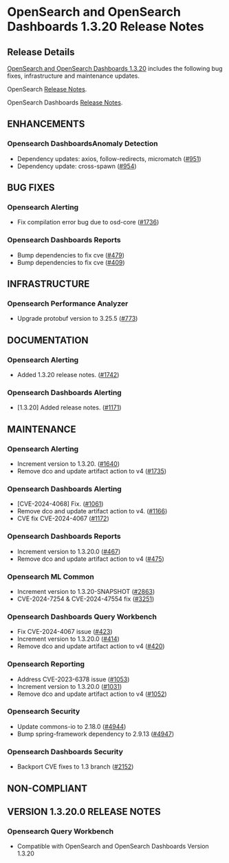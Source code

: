 # OpenSearch and OpenSearch Dashboards 1.3.20 Release Notes

## Release Details

[OpenSearch and OpenSearch Dashboards 1.3.20](https://opensearch.org/versions/opensearch-1-3-20.html) includes the following bug fixes, infrastructure and maintenance updates.

OpenSearch [Release Notes](https://github.com/opensearch-project/OpenSearch/blob/main/release-notes/opensearch.release-notes-1.3.20.md).

OpenSearch Dashboards [Release Notes](https://github.com/opensearch-project/OpenSearch-Dashboards/blob/main/release-notes/opensearch-dashboards.release-notes-1.3.20.md).

## ENHANCEMENTS


### Opensearch DashboardsAnomaly Detection


* Dependency updates: axios, follow-redirects, micromatch ([#951](https://github.com/opensearch-project/anomaly-detection-dashboards-plugin/pull/951))
* Dependency update: cross-spawn ([#954](https://github.com/opensearch-project/anomaly-detection-dashboards-plugin/pull/954))


## BUG FIXES


### Opensearch Alerting


* Fix compilation error bug due to osd-core ([#1736](https://github.com/opensearch-project/alerting/pull/1736))


### Opensearch Dashboards Reports


* Bump dependencies to fix cve ([#479](https://github.com/opensearch-project/dashboards-reporting/pull/479))
* Bump dependencies to fix cve ([#409](https://github.com/opensearch-project/dashboards-reporting/pull/409))


## INFRASTRUCTURE


### Opensearch Performance Analyzer


* Upgrade protobuf version to 3.25.5 ([#773](https://github.com/opensearch-project/performance-analyzer/pull/773))


## DOCUMENTATION


### Opensearch Alerting


* Added 1.3.20 release notes. ([#1742](https://github.com/opensearch-project/alerting/pull/1742))


### Opensearch Dashboards Alerting


* [1.3.20] Added release notes. ([#1171](https://github.com/opensearch-project/alerting-dashboards-plugin/pull/1171))


## MAINTENANCE


### Opensearch Alerting


* Increment version to 1.3.20. ([#1640](https://github.com/opensearch-project/alerting/pull/1640))
* Remove dco and update artifact action to v4 ([#1735](https://github.com/opensearch-project/alerting/pull/1735))


### Opensearch Dashboards Alerting


* [CVE-2024-4068] Fix. ([#1061](https://github.com/opensearch-project/alerting-dashboards-plugin/pull/1061))
* Remove dco and update artifact action to v4. ([#1166](https://github.com/opensearch-project/alerting-dashboards-plugin/pull/1166))
* CVE fix CVE-2024-4067 ([#1172](https://github.com/opensearch-project/alerting-dashboards-plugin/pull/1172))


### Opensearch Dashboards Reports


* Increment version to 1.3.20.0 ([#467](https://github.com/opensearch-project/dashboards-reporting/pull/467))
* Remove dco and update artifact action to v4 ([#475](https://github.com/opensearch-project/dashboards-reporting/pull/475))


### Opensearch ML Common


* Increment version to 1.3.20-SNAPSHOT ([#2863](https://github.com/opensearch-project/ml-commons/pull/2863))
* CVE-2024-7254 & CVE-2024-47554 fix ([#3251](https://github.com/opensearch-project/ml-commons/pull/3251))


### Opensearch Dashboards Query Workbench


* Fix CVE-2024-4067 issue ([#423](https://github.com/opensearch-project/dashboards-query-workbench/pull/423))
* Increment version to 1.3.20.0 ([#414](https://github.com/opensearch-project/dashboards-query-workbench/pull/414))
* Remove dco and update artifact action to v4 ([#420](https://github.com/opensearch-project/dashboards-query-workbench/pull/420))


### Opensearch Reporting


* Address CVE-2023-6378 issue ([#1053](https://github.com/opensearch-project/reporting/pull/1053))
* Increment version to 1.3.20.0 ([#1031](https://github.com/opensearch-project/reporting/pull/1031))
* Remove dco and update artifact action to v4 ([#1052](https://github.com/opensearch-project/reporting/pull/1052))


### Opensearch Security


* Update commons-io to 2.18.0 ([#4944](https://github.com/opensearch-project/security/pull/4944))
* Bump spring-framework dependency to 2.9.13 ([#4947](https://github.com/opensearch-project/security/pull/4947))


### Opensearch Dashboards Security


* Backport CVE fixes to 1.3 branch ([#2152](https://github.com/opensearch-project/security-dashboards-plugin/pull/2152))


## NON-COMPLIANT


## VERSION 1.3.20.0 RELEASE NOTES


### Opensearch Query Workbench


* Compatible with OpenSearch and OpenSearch Dashboards Version 1.3.20


